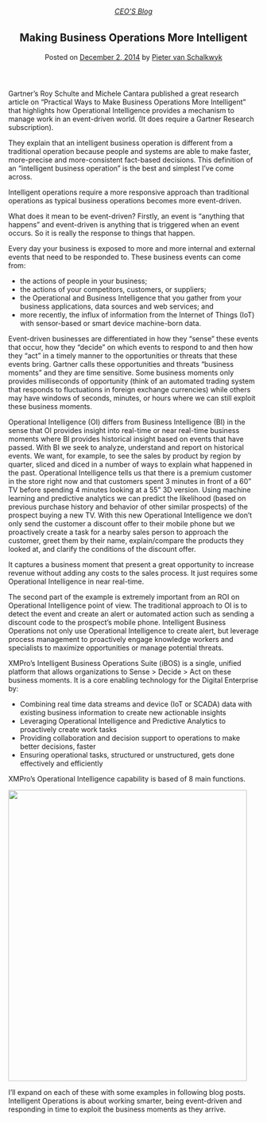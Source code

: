
<article class="post-3899 post type-post status-publish format-standard has-post-thumbnail hentry category-pieter-blog tag-intelligent-business-operations tag-operational-intelligence tag-predictive-analytics" id="post-3899">
<div class="article-inner">
<header class="entry-header">
<div class="entry-header-text entry-header-text-top text-center">
<h6 class="entry-category is-xsmall"><a href="https://xmpro.com/category/blog/pieter-blog/" rel="category tag">CEO'S Blog</a></h6><h1 class="entry-title">Making Business Operations More Intelligent</h1><div class="entry-divider is-divider small"></div>
<div class="entry-meta uppercase is-xsmall">
<span class="posted-on">Posted on <a href="https://xmpro.com/making-business-operations-intelligent/" rel="bookmark"><time class="entry-date published" datetime="2014-12-02T12:45:50+00:00">December 2, 2014</time></a></span> <span class="byline">by <span class="meta-author vcard"><a class="url fn n" href="https://xmpro.com/author/pietervs/">Pieter van Schalkwyk</a></span></span> </div>
</div>
</header>
<div class="entry-content single-page">
<p>Gartner’s Roy Schulte and Michele Cantara published a great research article on “Practical Ways to Make Business Operations More Intelligent” that highlights how Operational Intelligence provides a mechanism to manage work in an event-driven world. (It does require a Gartner Research subscription).</p>
<p>They explain that an intelligent business operation is different from a traditional operation because people and systems are able to make faster, more-precise and more-consistent fact-based decisions. This definition of an “intelligent business operation” is the best and simplest I’ve come across.</p>
<p>Intelligent operations require a more responsive approach than traditional operations as typical business operations becomes more event-driven.</p>
<p>What does it mean to be event-driven? Firstly, an event is “anything that happens” and event-driven is anything that is triggered when an event occurs. So it is really the response to things that happen.</p>
<p>Every day your business is exposed to more and more internal and external events that need to be responded to. These business events can come from:</p>
<ul>
<li>the actions of people in your business;</li>
<li>the actions of your competitors, customers, or suppliers;</li>
<li>the Operational and Business Intelligence that you gather from your business applications, data sources and web services; and</li>
<li>more recently, the influx of information from the Internet of Things (IoT) with sensor-based or smart device machine-born data.</li>
</ul>
<p>Event-driven businesses are differentiated in how they “sense” these events that occur, how they “decide” on which events to respond to and then how they “act” in a timely manner to the opportunities or threats that these events bring. Gartner calls these opportunities and threats “business moments” and they are time sensitive. Some business moments only provides milliseconds of opportunity (think of an automated trading system that responds to fluctuations in foreign exchange currencies) while others may have windows of seconds, minutes, or hours where we can still exploit these business moments.</p>
<p>Operational Intelligence (OI) differs from Business Intelligence (BI) in the sense that OI provides insight into real-time or near real-time business moments where BI provides historical insight based on events that have passed. With BI we seek to analyze, understand and report on historical events. We want, for example, to see the sales by product by region by quarter, sliced and diced in a number of ways to explain what happened in the past. Operational Intelligence tells us that there is a premium customer in the store right now and that customers spent 3 minutes in front of a 60” TV before spending 4 minutes looking at a 55” 3D version. Using machine learning and predictive analytics we can predict the likelihood (based on previous purchase history and behavior of other similar prospects) of the prospect buying a new TV. With this new Operational Intelligence we don’t only send the customer a discount offer to their mobile phone but we proactively create a task for a nearby sales person to approach the customer, greet them by their name, explain/compare the products they looked at, and clarify the conditions of the discount offer.</p>
<p>It captures a business moment that present a great opportunity to increase revenue without adding any costs to the sales process. It just requires some Operational Intelligence in near real-time.</p>
<p>The second part of the example is extremely important from an ROI on Operational Intelligence point of view. The traditional approach to OI is to detect the event and create an alert or automated action such as sending a discount code to the prospect’s mobile phone. Intelligent Business Operations not only use Operational Intelligence to create alert, but leverage process management to proactively engage knowledge workers and specialists to maximize opportunities or manage potential threats.</p>
<p>XMPro’s Intelligent Business Operations Suite (iBOS) is a single, unified platform that allows organizations to Sense &gt; Decide &gt; Act on these business moments. It is a core enabling technology for the Digital Enterprise by:</p>
<ul>
<li>Combining real time data streams and device (IoT or SCADA) data with existing business information to create new actionable insights</li>
<li>Leveraging Operational Intelligence and Predictive Analytics to proactively create work tasks</li>
<li>Providing collaboration and decision support to operations to make better decisions, faster</li>
<li>Ensuring operational tasks, structured or unstructured, gets done effectively and efficiently</li>
</ul>
<p>XMPro’s Operational Intelligence capability is based of 8 main functions.</p>
<p><img height="584" src="https://xmpro.com/wp-content/uploads/2014/10/Intelligence.jpg" width="480"/>
</p>
<p>I’ll expand on each of these with some examples in following blog posts. Intelligent Operations is about working smarter, being event-driven and responding in time to exploit the business moments as they arrive.</p>
<div class="blog-share text-center"><div class="is-divider medium"></div><div class="social-icons share-icons share-row relative"><a aria-label="Share on WhatsApp" class="icon button circle is-outline tooltip whatsapp show-for-medium" data-action="share/whatsapp/share" href="whatsapp://send?text=Making%20Business%20Operations%20More%20Intelligent - https://xmpro.com/making-business-operations-intelligent/" title="Share on WhatsApp"><i class="icon-whatsapp"></i></a><a aria-label="Share on Facebook" class="icon button circle is-outline tooltip facebook" data-label="Facebook" href="https://www.facebook.com/sharer.php?u=https://xmpro.com/making-business-operations-intelligent/" onclick="window.open(this.href,this.title,'width=500,height=500,top=300px,left=300px'); return false;" rel="noopener nofollow" target="_blank" title="Share on Facebook"><i class="icon-facebook"></i></a><a aria-label="Share on Twitter" class="icon button circle is-outline tooltip twitter" href="https://twitter.com/share?url=https://xmpro.com/making-business-operations-intelligent/" onclick="window.open(this.href,this.title,'width=500,height=500,top=300px,left=300px'); return false;" rel="noopener nofollow" target="_blank" title="Share on Twitter"><i class="icon-twitter"></i></a><a aria-label="Email to a Friend" class="icon button circle is-outline tooltip email" href="/cdn-cgi/l/email-protection#2e115d5b4c444b4d5a13634f454740490b1c1e6c5b5d47404b5d5d0b1c1e615e4b5c4f5a4741405d0b1c1e63415c4b0b1c1e67405a4b424247494b405a084c414a57136d464b4d450b1c1e5a46475d0b1c1e415b5a0b1d6f0b1c1e465a5a5e5d0b1d6f0b1c680b1c6856435e5c41004d41430b1c68434f45474049034c5b5d47404b5d5d03415e4b5c4f5a4741405d0347405a4b424247494b405a0b1c68" rel="nofollow" title="Email to a Friend"><i class="icon-envelop"></i></a><a aria-label="Pin on Pinterest" class="icon button circle is-outline tooltip pinterest" href="https://pinterest.com/pin/create/button?url=https://xmpro.com/making-business-operations-intelligent/&amp;media=https://xmpro.com/wp-content/uploads/2014/10/Intelligence.jpg&amp;description=Making%20Business%20Operations%20More%20Intelligent" onclick="window.open(this.href,this.title,'width=500,height=500,top=300px,left=300px'); return false;" rel="noopener nofollow" target="_blank" title="Pin on Pinterest"><i class="icon-pinterest"></i></a><a aria-label="Share on LinkedIn" class="icon button circle is-outline tooltip linkedin" href="https://www.linkedin.com/shareArticle?mini=true&amp;url=https://xmpro.com/making-business-operations-intelligent/&amp;title=Making%20Business%20Operations%20More%20Intelligent" onclick="window.open(this.href,this.title,'width=500,height=500,top=300px,left=300px'); return false;" rel="noopener nofollow" target="_blank" title="Share on LinkedIn"><i class="icon-linkedin"></i></a></div></div></div>
<nav class="navigation-post" id="nav-below" role="navigation">
<div class="flex-row next-prev-nav bt bb">
<div class="flex-col flex-grow nav-prev text-left">

</div>

</div>
</nav>
</div>
</article>
<div class="comments-area" id="comments">
</div>
